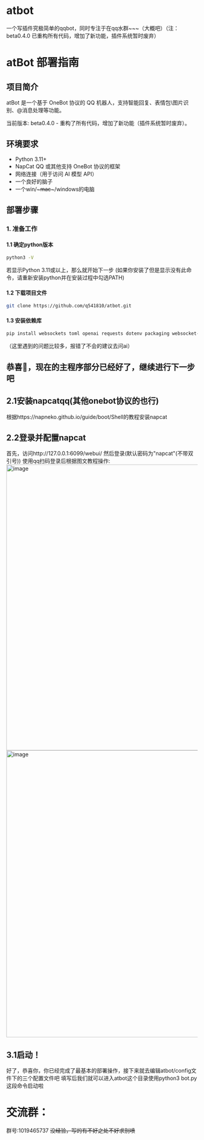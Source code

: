 # atbot
一个写插件究极简单的qqbot，同时专注于在qq水群~~~（大概吧）（注：beta0.4.0 已重构所有代码，增加了新功能，插件系统暂时废弃）
# atBot 部署指南

## 项目简介

atBot 是一个基于 OneBot 协议的 QQ 机器人，支持智能回复、表情包\图片识别、@消息处理等功能。

当前版本: beta0.4.0 - 重构了所有代码，增加了新功能（插件系统暂时废弃）。

## 环境要求

- Python 3.11+
- NapCat QQ 或其他支持 OneBot 协议的框架
- 网络连接（用于访问 AI 模型 API）
- 一个良好的脑子
- 一个win/~~~mac~~~/windows的电脑
## 部署步骤

### 1. 准备工作

#### 1.1 确定python版本
```bash
python3 -V
```
若显示Python 3.11或以上，那么就开始下一步
(如果你安装了但是显示没有此命令，请重新安装python并在安装过程中勾选PATH)
#### 1.2 下载项目文件
```bash
git clone https://github.com/q541810/atbot.git
```
#### 1.3 安装依赖库
```bash
pip install websockets toml openai requests dotenv packaging websocket-client
```
（这里遇到的问题比较多，报错了不会的建议去问ai）
## 恭喜🎉，现在的主程序部分已经好了，继续进行下一步吧
## 2.1安装napcatqq(其他onebot协议的也行)
根据https://napneko.github.io/guide/boot/Shell的教程安装napcat
## 2.2登录并配置napcat
首先，访问http://127.0.0.1:6099/webui/
然后登录(默认密码为"napcat"(不带双引号))
使用qq扫码登录后根据图文教程操作:
<img width="1169" height="753" alt="image" src="https://github.com/user-attachments/assets/0167e4ba-2f06-402b-a3eb-0f03a9a582c6" />
<img width="671" height="756" alt="image" src="https://github.com/user-attachments/assets/8342cde9-1964-4c60-8968-4325034fa11c" />
## 3.1启动！
好了，恭喜你，你已经完成了最基本的部署操作，接下来就去编辑atbot/config文件下的三个配置文件吧
填写后我们就可以进入atbot这个目录使用python3 bot.py这段命令启动啦
# 交流群：
群号:1019465737
~~没经验，写的有不好之处不好求别喷~~
